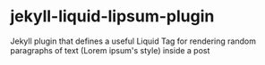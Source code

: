 jekyll-liquid-lipsum-plugin
===========================

Jekyll plugin that defines a useful Liquid Tag for rendering random paragraphs of text (Lorem ipsum's style) inside a post
